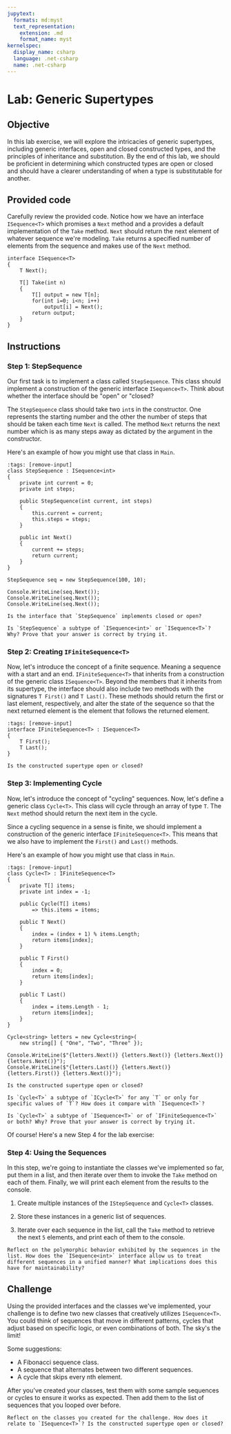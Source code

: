 ```yaml
---
jupytext:
  formats: md:myst
  text_representation:
    extension: .md
    format_name: myst
kernelspec:
  display_name: csharp
  language: .net-csharp
  name: .net-csharp
---
```


# Lab: Generic Supertypes

## Objective

In this lab exercise, we will explore the intricacies of generic supertypes, including generic interfaces, open and closed constructed types, and the principles of inheritance and substitution. By the end of this lab, we should be proficient in determining which constructed types are open or closed and should have a clearer understanding of when a type is substitutable for another.

## Provided code

Carefully review the provided code. Notice how we have an interface `ISequence<T>` which promises a `Next` method and a provides a default implementation of the `Take` method.
`Next` should return the next element of whatever sequence we're modeling.
`Take` returns a specified number of elements from the sequence and makes use of the `Next` method.

```{code-cell}
interface ISequence<T>
{
    T Next();

    T[] Take(int n)
    {
        T[] output = new T[n];
        for(int i=0; i<n; i++)
            output[i] = Next();
        return output;
    }
}
```

## Instructions

### Step 1: StepSequence

Our first task is to implement a class called `StepSequence`.
This class should implement a construction of the generic interface `ISequence<T>`.
Think about whether the interface should be "open" or "closed?

The `StepSequence` class should take two `int`s in the constructor. One represents the starting number and the other the number of steps that should be taken each time `Next` is called.
The method `Next` returns the next number which is as many steps away as dictated by the argument in the constructor.

Here's an example of how you might use that class in `Main`.

```{code-cell}
:tags: [remove-input]
class StepSequence : ISequence<int>
{
    private int current = 0;
    private int steps;

    public StepSequence(int current, int steps)
    {
        this.current = current;
        this.steps = steps;
    }

    public int Next()
    {
        current += steps;
        return current;
    }
}
```

```{code-cell}
StepSequence seq = new StepSequence(100, 10);

Console.WriteLine(seq.Next());
Console.WriteLine(seq.Next());
Console.WriteLine(seq.Next());
```

```{admonition} 🤔 Reflection
Is the interface that `StepSequence` implements closed or open?
```

```{admonition} 🤔 Reflection
Is `StepSequence` a subtype of `ISequence<int>` or `ISequence<T>`? Why? Prove that your answer is correct by trying it.
```


### Step 2: Creating `IFiniteSequence<T>`

Now, let's introduce the concept of a finite sequence. Meaning a sequence with a start and an end. `IFiniteSequence<T>` that inherits from a construction of the generic class `ISequence<T>`. Beyond the members that it inherits from its supertype, the interface should also include two methods with the signatures `T First()` and `T Last()`. These methods should return the first or last element, respectively, and alter the state of the sequence so that the next returned element is the element that follows the returned element.

```{code-cell}
:tags: [remove-input]
interface IFiniteSequence<T> : ISequence<T>
{
    T First();
    T Last();
}
```

```{admonition} 🤔 Reflection
Is the constructed supertype open or closed?
```

### Step 3: Implementing Cycle<T>

Now, let's introduce the concept of "cycling" sequences.
Now, let's define a generic class `Cycle<T>`.
This class will cycle through an array of type `T`. The `Next` method should return the next item in the cycle.

Since a cycling sequence in a sense is finite, we should implement a construction of the generic interface `IFiniteSequence<T>`.
This means that we also have to implement the `First()` and `Last()` methods.

Here's an example of how you might use that class in `Main`.

```{code-cell}
:tags: [remove-input]
class Cycle<T> : IFiniteSequence<T>
{
    private T[] items;
    private int index = -1;

    public Cycle(T[] items)
        => this.items = items;

    public T Next()
    {
        index = (index + 1) % items.Length;
        return items[index];
    }

    public T First()
    {
        index = 0;
        return items[index];
    }

    public T Last()
    {
        index = items.Length - 1;
        return items[index];
    }
}
```

```{code-cell}
Cycle<string> letters = new Cycle<string>(
    new string[] { "One", "Two", "Three" });

Console.WriteLine($"{letters.Next()} {letters.Next()} {letters.Next()} {letters.Next()}");
Console.WriteLine($"{letters.Last()} {letters.Next()} {letters.First()} {letters.Next()}");
```

```{admonition} 🤔 Reflection
Is the constructed supertype open or closed?
```

```{admonition} 🤔 Reflection
Is `Cycle<T>` a subtype of `ICycle<T>` for any `T` or only for specific values of `T`? How does it compare with `ISequence<T>`?
```

```{admonition} 🤔 Reflection
Is `Cycle<T>` a subtype of `ISequence<T>` or of `IFiniteSequence<T>` or both? Why? Prove that your answer is correct by trying it.
```

Of course! Here's a new Step 4 for the lab exercise:

### Step 4: Using the Sequences

In this step, we're going to instantiate the classes we've implemented so far, put them in a list, and then iterate over them to invoke the `Take` method on each of them. Finally, we will print each element from the results to the console.

1. Create multiple instances of the `IStepSequence` and `Cycle<T>` classes.

2. Store these instances in a generic list of sequences.

3. Iterate over each sequence in the list, call the `Take` method to retrieve the next `5` elements, and print each of them to the console.

```{admonition} 🤔 Reflection
Reflect on the polymorphic behavior exhibited by the sequences in the list. How does the `ISequence<int>` interface allow us to treat different sequences in a unified manner? What implications does this have for maintainability?
```

## Challenge

Using the provided interfaces and the classes we've implemented, your challenge is to define two new classes that creatively utilizes `ISequence<T>`. You could think of sequences that move in different patterns, cycles that adjust based on specific logic, or even combinations of both. The sky's the limit!

Some suggestions:
- A Fibonacci sequence class.
- A sequence that alternates between two different sequences.
- A cycle that skips every nth element.

After you've created your classes, test them with some sample sequences or cycles to ensure it works as expected.
Then add them to the list of sequences that you looped over before.

```{admonition} 🤔 Reflection
Reflect on the classes you created for the challenge. How does it relate to `ISequence<T>`? Is the constructed supertype open or closed?
```

